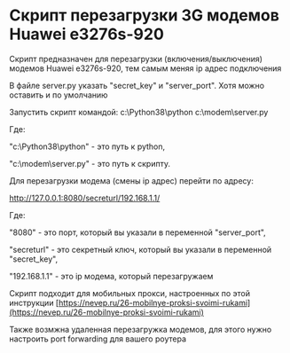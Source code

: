 # Скрипт перезагрузки 3G модемов Huawei e3276s-920

Скрипт предназначен для перезагрузки (включения/выключения) модемов Huawei e3276s-920, тем самым меняя ip адрес подключения

В файле server.py указать "secret_key" и "server_port". Хотя можно оставить и по умолчанию

Запустить скрипт командой: c:\Python38\python c:\modem\server.py

Где: 

"c:\Python38\python" - это путь к python,

"c:\modem\server.py" - это путь к скрипту.

Для перезагрузки модема (смены ip адрес) перейти по адресу:

http://127.0.0.1:8080/secreturl/192.168.1.1/

Где:

"8080" - это порт, который вы указали в переменной "server_port",

"secreturl" - это секретный ключ, который вы указали в переменной "secret_key",

"192.168.1.1" - это ip модема, который перезагружаем

Скрипт подходит для мобильных прокси, настроенных по этой инструкции [https://nevep.ru/26-mobilnye-proksi-svoimi-rukami](https://nevep.ru/26-mobilnye-proksi-svoimi-rukami)

Также возмжна удаленная перезагружка модемов, для этого нужно настроить port forwarding для вашего роутера